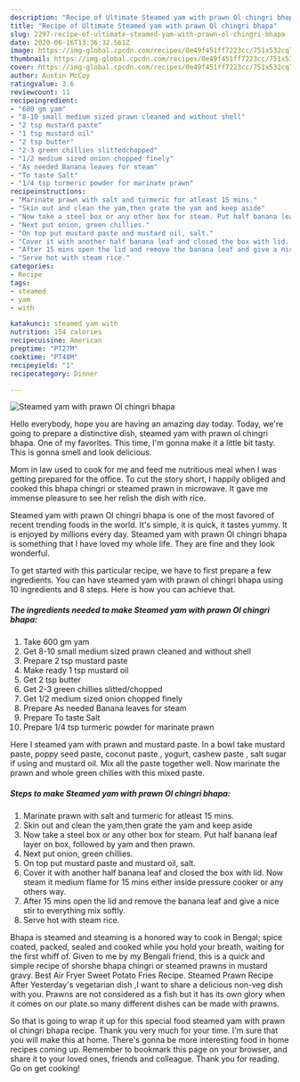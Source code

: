 ```yaml
---
description: "Recipe of Ultimate Steamed yam with prawn Ol chingri bhapa"
title: "Recipe of Ultimate Steamed yam with prawn Ol chingri bhapa"
slug: 2297-recipe-of-ultimate-steamed-yam-with-prawn-ol-chingri-bhapa
date: 2020-06-16T13:36:32.561Z
image: https://img-global.cpcdn.com/recipes/0e49f451ff7223cc/751x532cq70/steamed-yam-with-prawn-ol-chingri-bhapa-recipe-main-photo.jpg
thumbnail: https://img-global.cpcdn.com/recipes/0e49f451ff7223cc/751x532cq70/steamed-yam-with-prawn-ol-chingri-bhapa-recipe-main-photo.jpg
cover: https://img-global.cpcdn.com/recipes/0e49f451ff7223cc/751x532cq70/steamed-yam-with-prawn-ol-chingri-bhapa-recipe-main-photo.jpg
author: Austin McCoy
ratingvalue: 3.6
reviewcount: 11
recipeingredient:
- "600 gm yam"
- "8-10 small medium sized prawn cleaned and without shell"
- "2 tsp mustard paste"
- "1 tsp mustard oil"
- "2 tsp butter"
- "2-3 green chillies slittedchopped"
- "1/2 medium sized onion chopped finely"
- "As needed Banana leaves for steam"
- "To taste Salt"
- "1/4 tsp turmeric powder for marinate prawn"
recipeinstructions:
- "Marinate prawn with salt and turmeric for atleast 15 mins."
- "Skin out and clean the yam,then grate the yam and keep aside"
- "Now take a steel box or any other box for steam. Put half banana leaf layer on box, followed by yam and then prawn."
- "Next put onion, green chillies."
- "On top put mustard paste and mustard oil, salt."
- "Cover it with another half banana leaf and closed the box with lid. Now steam it medium flame for 15 mins either inside pressure cooker or any others way."
- "After 15 mins open the lid and remove the banana leaf and give a nice stir to everything mix softly."
- "Serve hot with steam rice."
categories:
- Recipe
tags:
- steamed
- yam
- with

katakunci: steamed yam with 
nutrition: 154 calories
recipecuisine: American
preptime: "PT27M"
cooktime: "PT48M"
recipeyield: "1"
recipecategory: Dinner

---
```



![Steamed yam with prawn Ol chingri bhapa](https://img-global.cpcdn.com/recipes/0e49f451ff7223cc/751x532cq70/steamed-yam-with-prawn-ol-chingri-bhapa-recipe-main-photo.jpg)

Hello everybody, hope you are having an amazing day today. Today, we're going to prepare a distinctive dish, steamed yam with prawn ol chingri bhapa. One of my favorites. This time, I'm gonna make it a little bit tasty. This is gonna smell and look delicious.

Mom in law used to cook for me and feed me nutritious meal when I was getting prepared for the office. To cut the story short, I happily obliged and cooked this bhapa chingri or steamed prawn in microwave. It gave me immense pleasure to see her relish the dish with rice.

Steamed yam with prawn Ol chingri bhapa is one of the most favored of recent trending foods in the world. It's simple, it is quick, it tastes yummy. It is enjoyed by millions every day. Steamed yam with prawn Ol chingri bhapa is something that I have loved my whole life. They are fine and they look wonderful.


To get started with this particular recipe, we have to first prepare a few ingredients. You can have steamed yam with prawn ol chingri bhapa using 10 ingredients and 8 steps. Here is how you can achieve that.

<!--inarticleads1-->

##### The ingredients needed to make Steamed yam with prawn Ol chingri bhapa:

1. Take 600 gm yam
1. Get 8-10 small medium sized prawn cleaned and without shell
1. Prepare 2 tsp mustard paste
1. Make ready 1 tsp mustard oil
1. Get 2 tsp butter
1. Get 2-3 green chillies slitted/chopped
1. Get 1/2 medium sized onion chopped finely
1. Prepare As needed Banana leaves for steam
1. Prepare To taste Salt
1. Prepare 1/4 tsp turmeric powder for marinate prawn


Here I steamed yam with prawn and mustard paste. In a bowl take mustard paste, poppy seed paste, coconut paste , yogurt, cashew paste , salt sugar if using and mustard oil. Mix all the paste together well. Now marinate the prawn and whole green chilies with this mixed paste. 

<!--inarticleads2-->

##### Steps to make Steamed yam with prawn Ol chingri bhapa:

1. Marinate prawn with salt and turmeric for atleast 15 mins.
1. Skin out and clean the yam,then grate the yam and keep aside
1. Now take a steel box or any other box for steam. Put half banana leaf layer on box, followed by yam and then prawn.
1. Next put onion, green chillies.
1. On top put mustard paste and mustard oil, salt.
1. Cover it with another half banana leaf and closed the box with lid. Now steam it medium flame for 15 mins either inside pressure cooker or any others way.
1. After 15 mins open the lid and remove the banana leaf and give a nice stir to everything mix softly.
1. Serve hot with steam rice.


Bhapa is steamed and steaming is a honored way to cook in Bengal; spice coated, packed, sealed and cooked while you hold your breath, waiting for the first whiff of. Given to me by my Bengali friend, this is a quick and simple recipe of shorshe bhapa chingri or steamed prawns in mustard gravy. Best Air Fryer Sweet Potato Fries Recipe. Steamed Prawn Recipe After Yesterday&#39;s vegetarian dish ,I want to share a delicious non-veg dish with you. Prawns are not considered as a fish but it has its own glory when it comes on our plate.so many different dishes can be made with prawns. 

So that is going to wrap it up for this special food steamed yam with prawn ol chingri bhapa recipe. Thank you very much for your time. I'm sure that you will make this at home. There's gonna be more interesting food in home recipes coming up. Remember to bookmark this page on your browser, and share it to your loved ones, friends and colleague. Thank you for reading. Go on get cooking!
